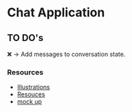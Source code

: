 # Chat Application

## TO DO's

❌ -> Add messages to conversation state.

### Resources

* [Illustrations](https://www.opendoodles.com/?ref=uigoodies.com)
* [Resouces](https://uigoodies.com/illustrations)
* [mock up](https://dribbble.com/shots/23280048-Web-Chat-UI)